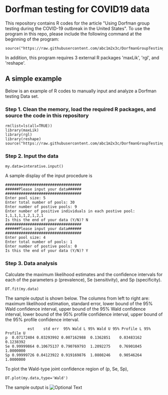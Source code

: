 # Dorfman testing for COVID19 data
This repository contains R codes for the article "Using Dorfman group testing during the COVID-19 outbreak in
the United States".
To use the program in this repo, please include the following command at the beginning of the program: 
```
source("https://raw.githubusercontent.com/abc1m2x3c/DorfmanGroupTesting/master/src.R")
```
In addition, this program requires 3 external R packages 'maxLik', 'rgl', and 'reshape'.

## A simple example 
Below is an example of R codes to manually input and analyze a Dorfman testing Data set.

### Step 1. Clean the memory, load the required R packages, and source the code in this repository  
```
rm(list=ls(all=TRUE))
library(maxLik)
library(rgl)
library(reshape)
source("https://raw.githubusercontent.com/abc1m2x3c/DorfmanGroupTesting/master/src.R")
```
### Step 2. Input the data
```
my.data=interative.input()
```
A sample display of the input procedure is
```
##################################
######Please input your data######
##################################
Enter pool size: 5
Enter total number of pools: 30
Enter number of postive pools: 9
Enter number of positive individuals in each postive pool: 1,1,1,1,1,2,1,2,1
Is this the end of your data (Y/N)? N
##################################
######Please input your data######
##################################
Enter pool size: 4
Enter total number of pools: 1
Enter number of postive pools: 0
Is this the end of your data (Y/N)? Y
```

### Step 3. Data analysis
Calculate the maximum likelihood estimates and the confidence intervals for each of the parameters p (prevalence), Se (sensitivity), and Sp (specificity).
```
DT.fit(my.data)
```
The sample output is shown below. The columns from left to right are: maximum likelihood estimation, standard error, lower bound of the 95% Wald confidence interval, upper bound of the 95% Wald confidence interval, lower bound of the 95% profile confidence interval, upper bound of the 95% profile confidence interval.
```
          est    std err  95% Wald L 95% Wald U 95% Profile L 95% Profile U
p  0.07172404 0.03293992 0.007162988  0.1362851    0.03483162     0.1238392
Se 0.99999864 0.10675137 0.790769793  1.2092275    0.76901045     1.0000000
Sp 0.99999726 0.04123922 0.919169876  1.0808246    0.90546264     1.0000000
```
To plot the Wald-type joint confidence region of (p, Se, Sp),
```
DT.plot(my.data,type='Wald')
```
The sample output is
![Optional Text](../master/Example.png)

